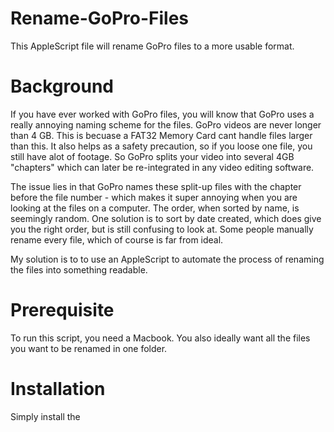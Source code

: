 # Rename-GoPro-Files
This AppleScript file will rename GoPro files to a more usable format.

# Background

If you have ever worked with GoPro files, you will know that GoPro uses a really annoying naming scheme for the files. GoPro videos are never longer than 4 GB. This is becuase a FAT32 Memory Card cant handle files larger than this. It also helps as a safety precaution, so if you loose one file, you still have alot of footage. So GoPro splits your video into several 4GB "chapters" which can later be re-integrated in any video editing software. 

The issue lies in that GoPro names these split-up files with the chapter before the file number - which makes it super annoying when you are looking at the files on a computer. The order, when sorted by name, is seemingly random. One solution is to sort by date created, which does give you the right order, but is still confusing to look at. Some people manually rename every file, which of course is far from ideal.

My solution is to to use an AppleScript to automate the process of renaming the files into something readable. 


# Prerequisite

To run this script, you need a Macbook. 
You also ideally want all the files you want to be renamed in one folder. 

# Installation
Simply install the 
